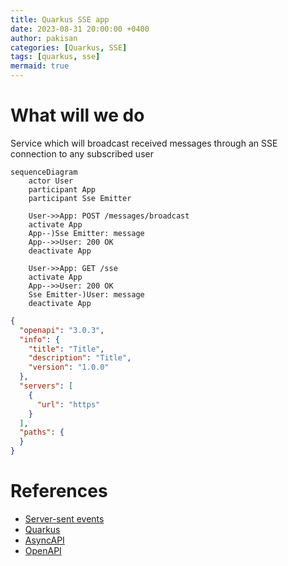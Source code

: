 ```yaml
---
title: Quarkus SSE app
date: 2023-08-31 20:00:00 +0400
author: pakisan
categories: [Quarkus, SSE]
tags: [quarkus, sse]
mermaid: true
---
```


# What will we do

Service which will broadcast received messages through an SSE connection to any subscribed user

```mermaid
sequenceDiagram
	actor User
	participant App
	participant Sse Emitter

	User->>App: POST /messages/broadcast
	activate App
	App--)Sse Emitter: message
	App-->>User: 200 OK
	deactivate App

	User->>App: GET /sse
	activate App
	App-->>User: 200 OK
	Sse Emitter-)User: message
	deactivate App
```

```json
{
  "openapi": "3.0.3",
  "info": {
    "title": "Title",
    "description": "Title",
    "version": "1.0.0"
  },
  "servers": [
    {
      "url": "https"
    }
  ],
  "paths": {
  }
}
```
# References
- [Server-sent events](https://html.spec.whatwg.org/multipage/server-sent-events.html)
- [Quarkus](https://quarkus.io/)
- [AsyncAPI](https://www.asyncapi.com/)
- [OpenAPI](https://www.openapis.org/)
